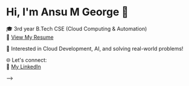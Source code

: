 # Hi, I'm Ansu M George 👋

🎓 3rd year B.Tech CSE (Cloud Computing & Automation)  
📄 [View My Resume](https://github.com/cybergirlanss/cybergirlanss/blob/main/Ansu%20M%20George%2022BSA10229%20Resume.pdf)

🚀 Interested in Cloud Development, AI, and solving real-world problems!

🌐 Let's connect:  
💼 [My LinkedIn](https://www.linkedin.com/in/ansumgeorge)

-->
